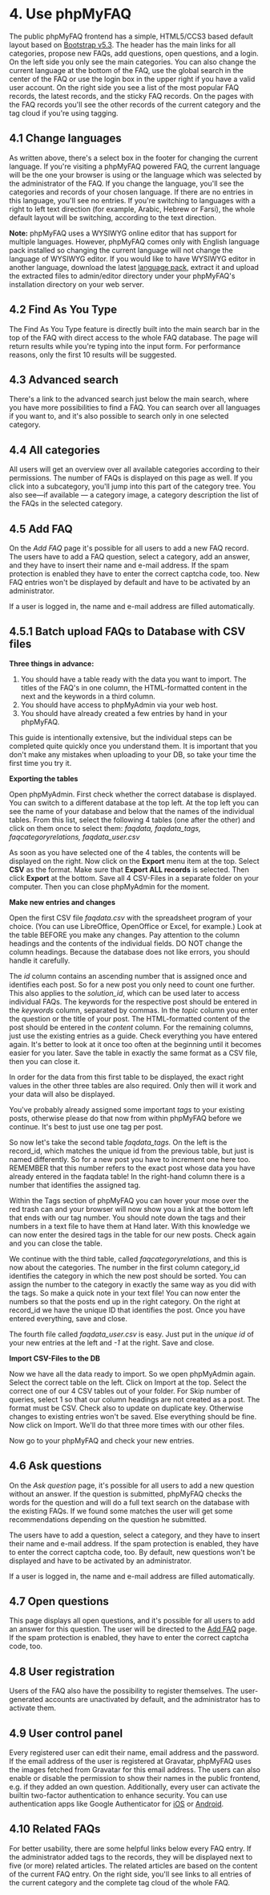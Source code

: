 # 4. Use phpMyFAQ

The public phpMyFAQ frontend has a simple, HTML5/CCS3 based default layout based on
[Bootstrap v5.3](https://getbootstrap.com/docs/5.3/).
The header has the main links for all categories, propose new FAQs, add questions, open questions, and a login.
On the left side you only see the main categories.
You can also change the current language at the bottom of the FAQ,
use the global search in the center of the FAQ or use the login box in the upper right if you have a valid user account.
On the right side you see a list of the most popular FAQ records, the latest records, and the sticky FAQ records.
On the pages with the FAQ records you'll see the other records of the current category and the tag cloud
if you're using
tagging.

## 4.1 Change languages

As written above, there's a select box in the footer for changing the current language.
If you're visiting a phpMyFAQ
powered FAQ, the current language will be the one your browser is using or the language which was selected by the
administrator of the FAQ.
If you change the language, you'll see the categories and records of your chosen language.
If there are no entries in this language, you'll see no entries.
If you're switching to languages with a right to left text direction (for example,
Arabic, Hebrew or Farsi), the whole default layout will be switching, according to the text direction.

**Note:** phpMyFAQ uses a WYSIWYG online editor that has support for multiple languages.
However, phpMyFAQ comes only with English language pack installed so changing the current language will not change the
language of WYSIWYG editor.
If you would like to have WYSIWYG editor in another language, download the latest
[language pack](https://www.tiny.cloud/get-tiny/language-packages/), extract it and upload the extracted files to
admin/editor directory under your phpMyFAQ's installation directory on your web server.

## 4.2 Find As You Type

The Find As You Type feature is directly built into the main search bar in the top of the FAQ with direct access to the
whole FAQ database.
The page will return results while you're typing into the input form.
For performance reasons, only the first 10 results will be suggested.

## 4.3 Advanced search

There's a link to the advanced search just below the main search, where you have more possibilities to find a FAQ.
You can search over all languages if you want to, and it's also possible to search only in one selected category.

## 4.4 All categories

All users will get an overview over all available categories according to their permissions.
The number of FAQs is displayed on this page as well.
If you click into a subcategory, you'll jump into this part of the category tree.
You also see—if available — a category image, a category description the list of the FAQs in the selected category.

## 4.5 Add FAQ

On the _Add FAQ_ page it's possible for all users to add a new FAQ record.
The users have to add a FAQ question, select a category, add an answer, and they have to insert their name and e-mail
address.
If the spam protection is enabled they have to enter the correct captcha code, too.
New FAQ entries won't be displayed by default and have to be activated by an administrator.

If a user is logged in, the name and e-mail address are filled automatically.

## 4.5.1 Batch upload FAQs to Database with CSV files

**Three things in advance:**
1. You should have a table ready with the data you want to import. The titles of the FAQ's in one column, the HTML-formatted content in the next and the keywords in a third column.
2. You should have access to phpMyAdmin via your web host.
3. You should have already created a few entries by hand in your phpMyFAQ.

This guide is intentionally extensive, but the individual steps can be completed quite quickly once you understand them. It is important that you don't make any mistakes when uploading to your DB, so take your time the first time you try it.

**Exporting the tables**

Open phpMyAdmin. First check whether the correct database is displayed. You can switch to a different database at the top left. At the top left you can see the name of your database and below that the names of the individual tables. From this list, select the following 4 tables (one after the other) and click on them once to select them:
*faqdata, faqdata_tags, faqcategoryrelations, faqdata_user.csv*

As soon as you have selected one of the 4 tables, the contents will be displayed on the right. Now click on the **Export** menu item at the top. Select **CSV** as the format. Make sure that **Export ALL records** is selected. Then click **Export** at the bottom. Save all 4 CSV-Files in a separate folder on your computer. Then you can close phpMyAdmin for the moment.

**Make new entries and changes**

Open the first CSV file *faqdata.csv* with the spreadsheet program of your choice. (You can use LibreOffice, OpenOffice or Excel, for example.) Look at the table BEFORE you make any changes. Pay attention to the column headings and the contents of the individual fields. DO NOT change the column headings. Because the database does not like errors, you should handle it carefully.

The *id* column contains an ascending number that is assigned once and identifies each post. So for a new post you only need to count one further. This also applies to the *solution_id*, which can be used later to access individual FAQs. The keywords for the respective post should be entered in the *keywords* column, separated by commas. In the *topic* column you enter the question or the title of your post. The HTML-formatted content of the post should be entered in the *content* column. For the remaining columns, just use the existing entries as a guide. Check everything you have entered again. It's better to look at it once too often at the beginning until it becomes easier for you later. Save the table in exactly the same format as a CSV file, then you can close it.

In order for the data from this first table to be displayed, the exact right values ​​in the other three tables are also required. Only then will it work and your data will also be displayed.

You've probably already assigned some important *tags* to your existing posts, otherwise please do that now from within phpMyFAQ before we continue. It's best to just use one tag per post.

So now let's take the second table *faqdata_tags.* On the left is the record_id, which matches the unique id from the previous table, but just is named differently. So for a new post you have to increment one here too. REMEMBER that this number refers to the exact post whose data you have already entered in the faqdata table! In the right-hand column there is a number that identifies the assigned tag.

Within the Tags section of phpMyFAQ you can hover your mose over the red trash can and your browser will now show you a link at the bottom left that ends with our tag number. You should note down the tags and their numbers in a text file to have them at Hand later. With this knowledge we can now enter the desired tags in the table for our new posts. Check again and you can close the table.

We continue with the third table, called *faqcategoryrelations*, and this is now about the categories. The number in the first column category_id identifies the category in which the new post should be sorted. You can assign the number to the category in exactly the same way as you did with the tags. So make a quick note in your text file! You can now enter the numbers so that the posts end up in the right category. On the right at record_id we have the unique ID that identifies the post. Once you have entered everything, save and close.

The fourth file called *faqdata_user.csv* is easy. Just put in the *unique id* of your new entries at the left and *-1* at the right. Save and close.

**Import CSV-Files to the DB**

Now we have all the data ready to import. So we open phpMyAdmin again. Select the correct table on the left. Click on Import at the top. Select the correct one of our 4 CSV tables out of your folder. For Skip number of queries, select 1 so that our column headings are not created as a post. The format must be CSV. Check also to update on duplicate key. Otherwise changes to existing entries won't be saved. Else everything should be fine. Now click on Import. We'll do that three more times with our other files.

Now go to your phpMyFAQ and check your new entries.

## 4.6 Ask questions

On the _Ask question_ page, it's possible for all users to add a new question without an answer.
If the question is submitted, phpMyFAQ checks the words for the question and will do a full text search on the database
with the existing FAQs.
If we found some matches the user will get some recommendations depending on the question he submitted.

The users have to add a question, select a category, and they have to insert their name and e-mail address.
If the spam protection is enabled, they have to enter the correct captcha code, too.
By default, new questions won't be displayed and have to be activated by an administrator.

If a user is logged in, the name and e-mail address are filled automatically.

## 4.7 Open questions

This page displays all open questions, and it's possible for all users to add an answer for this question.
The user will be directed to the [Add FAQ](#44-add-faq) page.
If the spam protection is enabled, they have to enter the correct captcha code, too.

## 4.8 User registration

Users of the FAQ also have the possibility to register themselves.
The user-generated accounts are unactivated by default, and the administrator has to activate them.

## 4.9 User control panel

Every registered user can edit their name, email address and the password.
If the email address of the user is registered at Gravatar, phpMyFAQ uses the images fetched from Gravatar for this
email address.
The users can also enable or disable the permission to show their names in the public frontend, e.g. if they added an
own question.
Additionally, every user can activate the builtin two-factor authentication to enhance security.
You can use authentication apps like Google Authenticator for [iOS](https://apps.apple.com/app/google-authenticator/id388497605)
or [Android](https://play.google.com/store/apps/details?id=com.google.android.apps.authenticator2).

## 4.10 Related FAQs

For better usability, there are some helpful links below every FAQ entry.
If the administrator added tags to the records, they will be displayed next to five (or more) related articles.
The related articles are based on the content of the current FAQ entry.
On the right side, you'll see links to all entries of the current category and the complete tag cloud of the whole FAQ.
